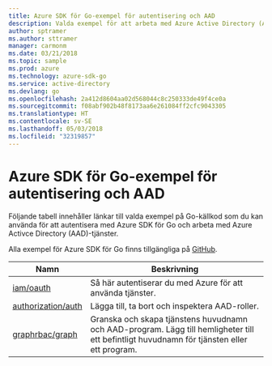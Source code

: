 ```yaml
---
title: Azure SDK för Go-exempel för autentisering och AAD
description: Valda exempel för att arbeta med Azure Active Directory (AAD) och autentisering från Azure SDK för Go.
author: sptramer
ms.author: sttramer
manager: carmonm
ms.date: 03/21/2018
ms.topic: sample
ms.prod: azure
ms.technology: azure-sdk-go
ms.service: active-directory
ms.devlang: go
ms.openlocfilehash: 2a412d8604aa02d568044c8c250333de49f4ce0a
ms.sourcegitcommit: f08abf902b48f8173aa6e261084ff2cfc9043305
ms.translationtype: HT
ms.contentlocale: sv-SE
ms.lasthandoff: 05/03/2018
ms.locfileid: "32319857"
---
```

# <a name="azure-sdk-for-go-samples-for-authentication-and-aad"></a>Azure SDK för Go-exempel för autentisering och AAD

Följande tabell innehåller länkar till valda exempel på Go-källkod som du kan använda för att autentisera med Azure SDK för Go och arbeta med Azure Activce Directory (AAD)-tjänster. 

Alla exempel för Azure SDK för Go finns tillgängliga på [GitHub](https://github.com/Azure-Samples/azure-sdk-for-go-samples).

| Namn | Beskrivning |
|------|-------------|
| [iam/oauth](https://github.com/Azure-Samples/azure-sdk-for-go-samples/blob/master/iam/oauth.go) | Så här autentiserar du med Azure för att använda tjänster. |
| [authorization/auth](https://github.com/Azure-Samples/azure-sdk-for-go-samples/blob/master/authorization/auth.go) | Lägga till, ta bort och inspektera AAD-roller. |
| [graphrbac/graph](https://github.com/Azure-Samples/azure-sdk-for-go-samples/blob/master/graphrbac/graph.go) | Granska och skapa tjänstens huvudnamn och AAD-program. Lägg till hemligheter till ett befintligt huvudnamn för tjänsten eller ett program. |
